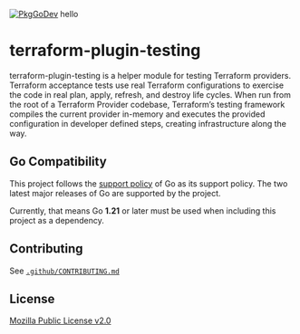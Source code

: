 [![PkgGoDev](https://pkg.go.dev/badge/github.com/hashicorp/terraform-plugin-log)](https://pkg.go.dev/github.com/hashicorp/terraform-plugin-testing)
hello
# terraform-plugin-testing

terraform-plugin-testing is a helper module for testing Terraform providers. Terraform acceptance tests use real Terraform configurations to exercise the code in real plan, apply, refresh, and destroy life cycles. 
When run from the root of a Terraform Provider codebase, Terraform’s testing framework compiles the current provider in-memory and executes the provided configuration in developer defined steps, creating infrastructure along the way.

## Go Compatibility

This project follows the [support policy](https://golang.org/doc/devel/release.html#policy) of Go as its support policy. The two latest major releases of Go are supported by the project.

Currently, that means Go **1.21** or later must be used when including this project as a dependency.

## Contributing

See [`.github/CONTRIBUTING.md`](https://github.com/hashicorp/terraform-plugin-testing/blob/main/.github/CONTRIBUTING.md)

## License

[Mozilla Public License v2.0](https://github.com/hashicorp/terraform-plugin-testing/blob/main/LICENSE)
